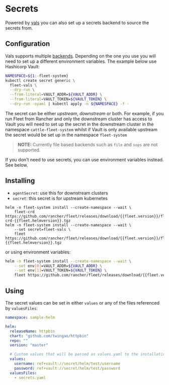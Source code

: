 # Secrets

Powered by [vals](https://github.com/variantdev/vals) you can also set up a secrets backend to source the secrets from.

## Configuration

Vals supports multiple [backends](https://github.com/variantdev/vals#suported-backends). Depending on the one you use you will need to set up a different environment variables. The example below use Hashicorp Vault:

```sh
NAMESPACE=${1:-fleet-system}
kubectl create secret generic \
  fleet-vals \
  --dry-run \
  --from-literal=VAULT_ADDR=${VAULT_ADDR} \
  --from-literal=VAULT_TOKEN=${VAULT_TOKEN} \
  --dry-run -oyaml | kubectl apply -n ${NAMESPACE} -f -
```

The secret can be either *upstream*, *downstream* or both. For example, if you run Fleet from Rancher and only the downstream cluster has access to Vault you will need to set up the secret in the downstream cluster in the namespace `cattle-fleet-system` whilst if Vault is only available upstream the secret would be set up in the namespace `fleet-system`

> **NOTE:** Currently file based backends such as `file` and `sops` are not supported.

If you don't need to use secrets, you can use environment variables instead. See below.

## Installing

* `agentSecret`: use this for downstream clusters
* `secret`: this secret is for upstream kubernetes

```shell
helm -n fleet-system install --create-namespace --wait \
    fleet-crd https://github.com/rancher/fleet/releases/download/{{fleet.version}}/fleet-crd-{{fleet.helmversion}}.tgz
helm -n fleet-system install --create-namespace --wait \
    --set secret=fleet-vals \
    fleet https://github.com/rancher/fleet/releases/download/{{fleet.version}}/fleet-{{fleet.helmversion}}.tgz
```

or using environment variables:

```sh
helm -n fleet-system install --create-namespace --wait \
    --set env[0]=VAULT_ADDR=${VAULT_ADDR} \
    --set env[1]=VAULT_TOKEN=${VAULT_TOKEN} \
    fleet https://github.com/rancher/fleet/releases/download/{{fleet.version}}/fleet-{{fleet.helmversion}}.tgz
```


## Using

The secret values can be set in either `values` or any of the files referenced by `valuesFiles`:

```yaml
namespace: sample-helm

helm:
  releaseName: httpbin
  chart: "github.com/twingao/httpbin"
  repo: ""
  version: "master"

  # Custom values that will be passed as values.yaml to the installation
  values:
    username: ref+vault://secret/helm/test/username
    password: ref+vault://secret/helm/test/password
  valuesFiles:
    - secrets.yaml
```